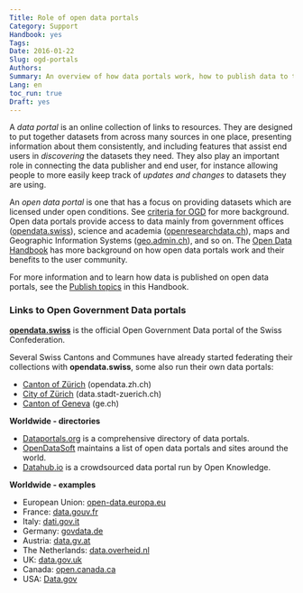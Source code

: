 ```yaml
---
Title: Role of open data portals
Category: Support
Handbook: yes
Tags:
Date: 2016-01-22
Slug: ogd-portals
Authors:
Summary: An overview of how data portals work, how to publish data to them, and where to find them.
Lang: en
toc_run: true
Draft: yes
---
```


A *data portal* is an online collection of links to resources. They are designed to put together datasets from across many sources in one place, presenting information about them consistently, and including features that assist end users in *discovering* the datasets they need. They also play an important role in connecting the data publisher and end user, for instance allowing people to more easily keep track of *updates and changes* to datasets they are using.

An *open data portal* is one that has a focus on providing datasets which are licensed under open conditions. See [criteria for OGD](/identify/criteria) for more background. Open data portals provide access to data mainly from government offices ([opendata.swiss](/publish/opendata-swiss)), science and academia ([openresearchdata.ch](http://openresearchdata.ch)), maps and Geographic Information Systems ([geo.admin.ch](http://geo.admin.ch)), and so on. The [Open Data Handbook](http://opendatahandbook.org/guide/en/how-to-open-up-data/#for-government) has more background on how open data portals work and their benefits to the user community.

For more information and to learn how data is published on open data portals, see the [Publish topics](/category/publish/) in this Handbook.

### Links to Open Government Data portals

**[opendata.swiss](http://opendata.swiss)** is the official Open Government Data portal of the Swiss Confederation.

Several Swiss Cantons and Communes have already started federating their collections with **opendata.swiss**, some also run their own data portals:

- [Canton of Zürich](http://opendata.zh.ch/) (opendata.zh.ch)
- [City of Zürich](http://data.stadt-zuerich.ch/) (data.stadt-zuerich.ch)
- [Canton of Geneva](http://ge.ch/sitg/donnees) (ge.ch)

**Worldwide - directories**

- [Dataportals.org](http://dataportals.org/) is a comprehensive directory of data portals.
- [OpenDataSoft](https://www.opendatasoft.com/a-comprehensive-list-of-all-open-data-portals-around-the-world/) maintains a list of open data portals and sites around the world.
- [Datahub.io](http://datahub.io) is a crowdsourced data portal run by Open Knowledge.

**Worldwide - examples**

- European Union: [open-data.europa.eu](http://open-data.europa.eu/en/data/)
- France: [data.gouv.fr](http://www.data.gouv.fr/fr/)
- Italy: [dati.gov.it](http://www.dati.gov.it/)
- Germany: [govdata.de](https://www.govdata.de/)
- Austria: [data.gv.at](https://www.data.gv.at/)
- The Netherlands: [data.overheid.nl](https://data.overheid.nl/)
- UK: [data.gov.uk](https://data.gov.uk/)
- Canada: [open.canada.ca](http://open.canada.ca/en/open-data)
- USA: [Data.gov](https://www.data.gov/open-gov/)
